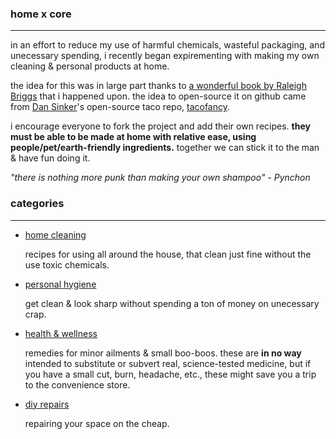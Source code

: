 ### home x core

---

in an effort to reduce my use of harmful chemicals, wasteful packaging, and unecessary spending, i recently began expirementing with making my own cleaning & personal products at home. 

the idea for this was in large part thanks to [a wonderful book by Raleigh Briggs](http://microcosmpublishing.com/catalog/books/2333/) that i happened upon. the idea to open-source it on github came from [Dan Sinker](https://github.com/sinker)'s open-source taco repo, [tacofancy](https://github.com/sinker/tacofancy).

i encourage everyone to fork the project and add their own recipes. **they must be able to be made at home with relative ease, using people/pet/earth-friendly ingredients.** together we can stick it to the man & have fun doing it.

_"there is nothing more punk than making your own shampoo"_
_- Pynchon_

### categories

---

 - [home cleaning](/home-cleaning)

 	recipes for using all around the house, that clean just fine without the use toxic chemicals.

 - [personal hygiene](/personal-hygiene) 

 	get clean & look sharp without spending a ton of money on unecessary crap.

 - [health & wellness](/health-wellness)

 	remedies for minor ailments & small boo-boos. these are __in no way__ intended to substitute or subvert real, science-tested medicine, but if you have a small cut, burn, headache, etc., these might save you a trip to the convenience store.


 - [diy repairs](diy-repairs)

 	repairing your space on the cheap. 
